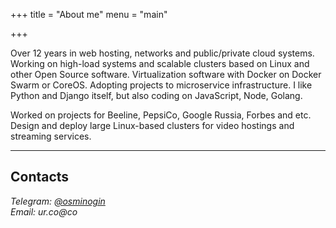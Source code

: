 +++
title = "About me"
menu = "main"

+++

Over 12 years in web hosting, networks and public/private cloud systems. Working on high-load systems and scalable clusters based on Linux and other Open Source software. Virtualization software with Docker on Docker Swarm or CoreOS. Adopting projects to microservice infrastructure. I like Python and Django itself, but also coding on JavaScript, Node, Golang.

Worked on projects for Beeline, PepsiCo, Google Russia, Forbes and etc. Design and deploy large Linux-based clusters for video hostings and streaming services.

---

## Contacts

<address>
Telegram: <a href="https://t.me/osminogin">@osminogin</a><br>
Email: <span class="reverse">ur.co&#064;co</span>
</address>
